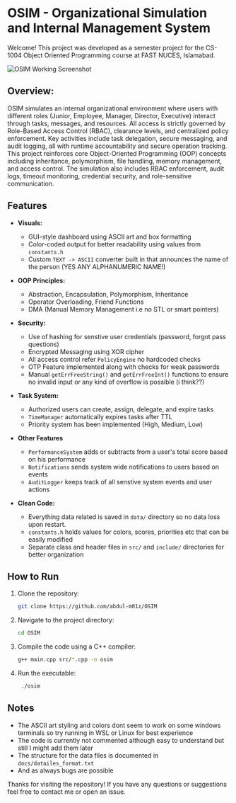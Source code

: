 # OSIM - Organizational Simulation and Internal Management System

Welcome! This project was developed as a semester project for the CS-1004 Object Oriented Programming course at FAST NUCES, Islamabad.



![OSIM Working Screenshot](https://i.postimg.cc/8cWs7407/osim.jpg)


## Overview:
OSIM simulates an internal organizational environment where users with different roles (Junior, Employee,
Manager, Director, Executive) interact through tasks, messages, and resources. All access is
strictly governed by Role-Based Access Control (RBAC), clearance levels, and centralized
policy enforcement. Key activities include task delegation, secure messaging, and audit logging,
all with runtime accountability and secure operation tracking.
This project reinforces core Object-Oriented Programming (OOP) concepts including
inheritance, polymorphism, file handling, memory management, and access control. The
simulation also includes RBAC enforcement, audit logs, timeout monitoring, credential security,
and role-sensitive communication.

## Features
- **Visuals:**
  - GUI-style dashboard using ASCII art and box formatting
  - Color-coded output for better readability using values from `constants.h`
  - Custom `TEXT -> ASCII` converter built in that announces the name of the person (YES ANY ALPHANUMERIC NAME!)
  
- **OOP Principles:**
  - Abstraction, Encapsulation, Polymorphism, Inheritance
  - Operator Overloading, Friend Functions
  - DMA (Manual Memory Management i.e no STL or smart pointers)
  
- **Security:**
  - Use of hashing for senstive user credentials (password, forgot pass questions)
  - Encrypted Messaging using XOR cipher
  - All access control refer `PolicyEngine` no hardcoded checks
  - OTP Feature implemented along with checks for weak passwords
  - Manual `getErrFreeString()` and `getErrFreeInt()` functions to ensure no invalid input or any kind of overflow is possible (i think??)
  
- **Task System:**
  - Authorized users can create, assign, delegate, and expire tasks
  - `TimeManager` automatically expires tasks after TTL
  - Priority system has been implemented (High, Medium, Low)
  

- **Other Features**
  - `PerformanceSystem` adds or subtracts from a user's total score based on his performance
  - `Notifications` sends system wide notifications to users based on events
  - `AuditLogger` keeps track of all senstive system events and user actions
  
- **Clean Code:**
  - Everything data related is saved in `data/` directory so no data loss upon restart.
  - `constants.h` holds values for colors, scores, priorities etc that can be easily modified
  - Separate class and header files in `src/` and `include/` directories for better organization


## How to Run
1. Clone the repository:
   ```bash
   git clone https://github.com/abdul-m01z/OSIM
    ```
2. Navigate to the project directory:
    ```bash
    cd OSIM
    ```
3. Compile the code using a C++ compiler:
   ```bash
   g++ main.cpp src/*.cpp -o osim
   ```
4. Run the executable:
   ```bash
    ./osim
    ```

## Notes
- The ASCII art styling and colors dont seem to work on some windows terminals so try running in WSL or Linux for best experience
- The code is currently not commented although easy to understand but still I might add them later
- The structure for the data files is documented in `docs/datailes_format.txt`
- And as always bugs are possible

Thanks for visiting the repository! If you have any questions or suggestions feel free to contact me or open an issue.